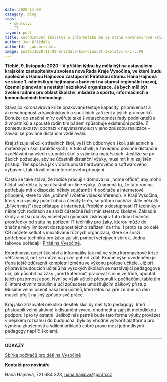 ```yaml
---
date: 2020-11-09
category: blog
tags:
  - školství
  - IT
layout: post
title: Koordinovat školství a informatiku má ve stínu koronavirové krize velký smysl
author: Jan Břížďala
authorId:  jan.brizdala
image: posts/2020-11-09-brizdala-koordinovat-skolstvi-a-IT.JPG
---
```


**Třebíč, 9. listopadu 2020 - V příštím týdnu by měla být na ustavujícím krajském zastupitelstvu zvolena nová Rada Kraje Vysočina, ve které budu společně s Hanou Hajnovou zastupovat Pirátskou stranu. Hana Hajnová se stane 1. náměstkyní hejtmana a bude mít na starost regionální rozvoj, územní plánování a nestátní neziskové organizace. Já bych měl být zvolen radním pro oblast školství, mládeže a sportu, informačních a komunikačních technologií.** 

Stávající koronavirová krize opakovaně testuje kapacity, připravenost a akceschopnost zdravotnických a sociálních zařízení a jejich pracovníků. Bohužel do značné míry ověřuje také životaschopnost řady podnikatelů a živnostníků a spoustě rodin tím pádem způsobuje existenční potíže. Z pohledu školství dochází k největší revoluci v jeho způsobu realizace – zavádí se povinné distanční vzdělávání. 

Kraj zřizuje několik středních škol, vyšších odborných škol, základních a mateřských škol (praktických). V tuto chvíli je zavedeno povinné distanční vzdělávání na všech stupních škol s výjimkou mateřských. Jestliže se po žácích požaduje, aby se účastnili distanční výuky, musí mít k ní zajištěn přístup. Ten spočívá jak v dostupnosti hardwarového a softwarového vybavení, tak i kvalitního internetového připojení. 

Často se také stává, že rodiče pracují z domova na „home office“, aby mohli hlídat své děti a ty se účastnit on-line výuky. Znamená to, že tato rodina potřebuje mít k dispozici někdy současně i 4 počítače a internetové připojení, které to vše „utáhne“ (včetně videokonferencí). V Kraji Vysočina, který má vysoký počet obcí a členitý terén, se přitom nachází stále několik „bílých míst“ (bez přístupu k internetu). Problém s dostupností IT techniky v některých rodinách se snaží částečně řešit ministerstvo školství. Základní školy a nižší ročníky víceletých gymnázií získávají v tuto dobu finanční prostředky od státu na pořízení IT techniky pro žáky, kterou může do značné míry limitovat dostupnost těchto zařízení na trhu. I proto se po celé ČR můžete setkat s iniciativami různých organizací, které se snaží potřebnou techniku pro žáky zajistit pomocí veřejných sbírek. Jednu takovou pořádají i [Piráti na Vysočině](https://www.facebook.com/events/657809945105027).  

Koordinovat gesci školství a informatiky tak má ve stínu koronavirové krize větší smysl, než se může na první pohled zdát. Kromě výše uvedeného je třeba ještě zdůraznit kompletní změnu ve výkonu profese učitele. Již při přípravě budoucích učitelů na vysokých školách se nastávající pedagogové učí, jak působit na žáky „před katedrou“, pracovat s nimi ve třídě, upoutat jejich pozornost apod. Nyní se však učitelé přesunuli k počítačům, tabletům či interaktivním tabulím a učí způsobem umožňujícím dálkový přístup. Musíme velmi ocenit nasazení učitelů, kteří letos na jaře ze dne na den museli přejít na jiný způsob své práce. 

Kraj jako zřizovatel několika desítek škol by měl tyto pedagogy, kteří přistoupili velmi aktivně k distanční výuce, ohodnotit a zajistit metodickou podporu i pro ty ostatní. Jelikož nás patrně bude tato forma výuky provázet v nějakém rozsahu i do budoucna, bylo by vhodné vytvořit platformu pro výměnu zkušeností a sdílení příkladů dobré praxe mezi jednotlivými pedagogy napříč školami.

---
**ODKAZY**

[Sbírka počítačů pro děti na Vysočině](https://www.facebook.com/events/657809945105027)

**Kontakt pro novináře**

Hana Hajnová, 721 684 323, <hana.hajnova@pirati.cz>

